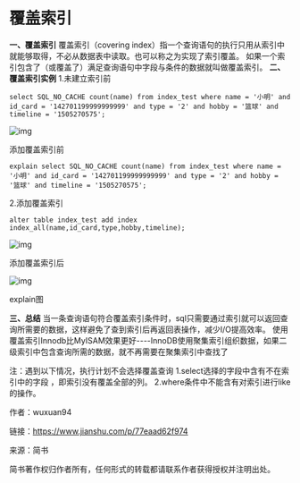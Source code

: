 # 覆盖索引

**一、覆盖索引**
覆盖索引（covering index）指一个查询语句的执行只用从索引中就能够取得，不必从数据表中读取。也可以称之为实现了索引覆盖。
如果一个索引包含了（或覆盖了）满足查询语句中字段与条件的数据就叫做覆盖索引。
**二、覆盖索引实例**
1.未建立索引前

```
select SQL_NO_CACHE count(name) from index_test where name = '小明' and id_card = '142701199999999999' and type = '2' and hobby = '篮球' and timeline = '1505270575';
```


![img](https:////upload-images.jianshu.io/upload_images/7819864-ae8bc95fc1d702e8.png?imageMogr2/auto-orient/strip%7CimageView2/2/w/716/format/webp)

添加覆盖索引前

```
explain select SQL_NO_CACHE count(name) from index_test where name = '小明' and id_card = '142701199999999999' and type = '2' and hobby = '篮球' and timeline = '1505270575';
```

2.添加覆盖索引

```
alter table index_test add index index_all(name,id_card,type,hobby,timeline);
```



![img](https:////upload-images.jianshu.io/upload_images/7819864-1375996f27a114ec.png?imageMogr2/auto-orient/strip%7CimageView2/2/w/716/format/webp)

添加覆盖索引后



![img](https:////upload-images.jianshu.io/upload_images/7819864-7c0ac40d3e4a779e.png?imageMogr2/auto-orient/strip%7CimageView2/2/w/742/format/webp)

explain图

**三、总结**
 当一条查询语句符合覆盖索引条件时，sql只需要通过索引就可以返回查询所需要的数据，这样避免了查到索引后再返回表操作，减少I/O提高效率。
 使用覆盖索引Innodb比MyISAM效果更好----InnoDB使用聚集索引组织数据，如果二级索引中包含查询所需的数据，就不再需要在聚集索引中查找了

注：遇到以下情况，执行计划不会选择覆盖查询
 1.select选择的字段中含有不在索引中的字段 ，即索引没有覆盖全部的列。
 2.where条件中不能含有对索引进行like的操作。

作者：wuxuan94

链接：https://www.jianshu.com/p/77eaad62f974

来源：简书

简书著作权归作者所有，任何形式的转载都请联系作者获得授权并注明出处。